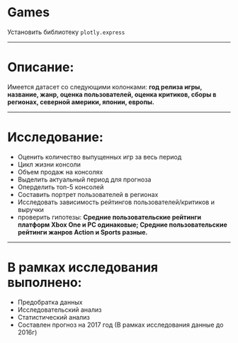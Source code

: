 # Games
Установить библиотеку `plotly.express` 
****
# Описание:
Имеется датасет со следующими колонками: **год релиза игры, название, жанр, оценка пользователей, оценка критиков, сборы в регионах, северной америки, японии, европы.**
****
# Исследование:
- Оценить количество выпущенных игр за весь период
- Цикл жизни консоли
- Объем продаж на консолях
- Выделить актуальный период для прогноза
- Оперделить топ-5 консолей
- Составить портрет пользователей в регионах
- Исследовать зависимость рейтингов пользователей/критиков и выручки
- проверить гипотезы: **Средние пользовательские рейтинги платформ Xbox One и PC одинаковые;
Средние пользовательские рейтинги жанров Action и Sports разные.**
****
# В рамках исследования выполнено:
- Предобратка данных
- Исследовательский анализ
- Статистический анализ
- Составлен прогноз на 2017 год (В рамках исследования данные до 2016г)